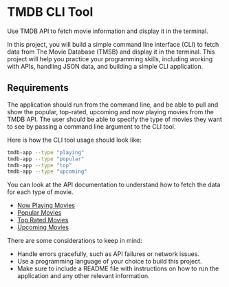 # TMDB CLI Tool
Use TMDB API to fetch movie information and display it in the terminal.

In this project, you will build a simple command line interface (CLI) to fetch data from The Movie Database (TMSB) and display it in the terminal. This project will help you practice your programming skills, including working with APIs, handling JSON data, and building a simple CLI application.

## Requirements
The application should run from the command line, and be able to pull and show the popular, top-rated, upcoming and now playing movies from the TMDB API. The user should be able to specify the type of movies they want to see by passing a command line argument to the CLI tool.

Here is how the CLI tool usage should look like:

``` bash
tmdb-app --type "playing"
tmdb-app --type "popular"
tmdb-app --type "top"
tmdb-app --type "upcoming"
```
You can look at the API documentation to understand how to fetch the data for each type of movie.

- [Now Playing Movies](https://developer.themoviedb.org/reference/movie-now-playing-list)
- [Popular Movies](https://developer.[application.properties](src/main/resources/application.properties)themoviedb.org/reference/movie-popular-list)
- [Top Rated Movies](https://developer.themoviedb.org/reference/movie-top-rated-list)
- [Upcoming Movies](https://developer.themoviedb.org/reference/movie-upcoming-list)

There are some considerations to keep in mind:

- Handle errors gracefully, such as API failures or network issues.
- Use a programming language of your choice to build this project.
- Make sure to include a README file with instructions on how to run the application and any other relevant information.